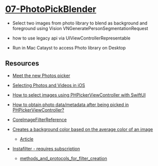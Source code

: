 # [07-PhotoPickBlender](https://github.com/molab-itp/07-PhotoPickBlender)

- Select two images from photo library to blend as background and foreground using Vision VNGeneratePersonSegmentationRequest

- how to use legacy api via UIViewControllerRepresentable

- Run in Mac Catayst to access Photo library on Desktop

## Resources

- [Meet the new Photos picker](https://developer.apple.com/videos/play/wwdc2020/10652/)

- [Selecting Photos and Videos in iOS](https://developer.apple.com/documentation/photokit/selecting_photos_and_videos_in_ios)

- [How to select images using PHPickerViewController with SwiftUI](https://levelup.gitconnected.com/how-to-select-images-using-phpickerviewcontroller-with-swiftui-da8bd3ec3d05)

- [How to obtain photo data/metadata after being picked in PHPickerViewController?](https://developer.apple.com/forums/thread/654898)

- [CoreImageFilterReference ](https://developer.apple.com/library/archive/documentation/GraphicsImaging/Reference/CoreImageFilterReference/index.html)

- [Creates a background color based on the average color of an image](https://github.com/bbaars/UIImageAverageColor)

    - [Article](https://medium.com/swlh/swiftui-read-the-average-color-of-an-image-c736adb43000)

- [Instafilter - requires subscription](https://www.hackingwithswift.com/plus/solutions/instafilter)
  
    - [methods_and_protocols_for_filter_creation](https://developer.apple.com/documentation/coreimage/methods_and_protocols_for_filter_creation)

